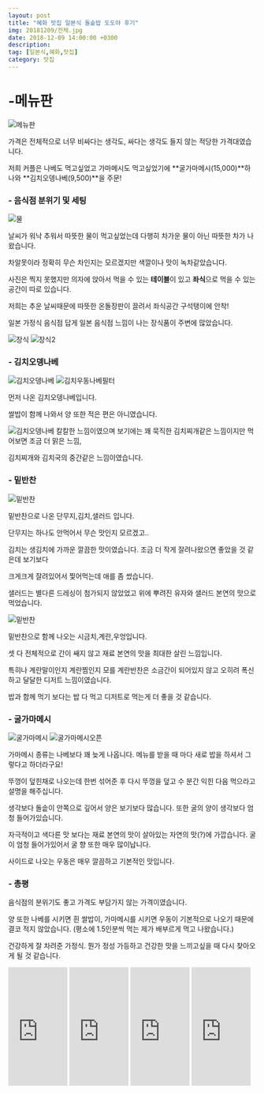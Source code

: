 ```yaml
---
layout: post
title: "혜화 맛집 일본식 돌솥밥 도도야 후기"
img: 20181209/전체.jpg
date: 2018-12-09 14:00:00 +0300
description: 
tag: [일본식,혜화,맛집]
category: 맛집
---
```


# -메뉴판

![메뉴판]({{site.url}}/assets/img/20181209/메뉴판.jpg)

가격은 전체적으로 너무 비싸다는 생각도, 싸다는 생각도 들지 않는 적당한 가격대였습니다.

저희 커플은 나베도 먹고싶었고 가마메시도 먹고싶었기에 **굴가마메시(15,000)**하나와 **김치오뎅나베(9,500)**을 주문!

### - 음식점 분위기 및 세팅

 ![물]({{site.url}}/assets/img/20181209/물.jpg)

 날씨가 워낙 추워서 따뜻한 물이 먹고싶었는데 다행히 차가운 물이 아닌 따뜻한 차가 나왔습니다.
 
 차알못이라 정확히 무슨 차인지는 모르겠지만 색깔이나 맛이 녹차같았습니다.
 
 사진은 찍지 못했지만 의자에 앉아서 먹을 수 있는 **테이블**이 있고 **좌식**으로 먹을 수 있는 공간이 따로 있습니다.
 
 저희는 추운 날씨때문에 따뜻한 온돌장판이 끌려서 좌식공간 구석탱이에 안착!
 
 일본 가정식 음식점 답게 일본 음식점 느낌이 나는 장식품이 주변에 많았습니다.
 
 ![장식]({{site.url}}/assets/img/20181209/장식.jpg)
 ![장식2]({{site.url}}/assets/img/20181209/장식2.jpg)

 
### - 김치오뎅나베

 ![김치오뎅나베]({{site.url}}/assets/img/20181209/김치나베우동.jpg)
 ![김치우동나베필터]({{site.url}}/assets/img/20181209/김치우동나베필터.jpg)

 먼저 나온 김치오뎅나베입니다.
 
 쌀밥이 함께 나와서 양 또한 적은 편은 아니였습니다.
 
 ![김치오뎅나베]({{site.url}}/assets/img/20181209/김치우동나베근접.jpg)
 칼칼한 느낌이였으며 보기에는 꽤 묵직한 김치찌개같은 느낌이지만 먹어보면 조금 더 맑은 느낌,
 
 김치찌개와 김치국의 중간같은 느낌이였습니다.
 
 
### - 밑반찬
 
 ![밑반찬]({{site.url}}/assets/img/20181209/밑반찬.jpg)
 
 밑반찬으로 나온 단무지,김치,샐러드 입니다.
 
 단무지는 하나도 안먹어서 무슨 맛인지 모르겠고..
 
 김치는 생김치에 가까운 깔끔한 맛이였습니다. 조금 더 작게 잘려나왔으면 좋았을 것 같은데 보기보다
 
 크게크게 잘려있어서 찣어먹는데 애를 좀 썼습니다.
 
 샐러드는 별다른 드레싱이 첨가되지 않았었고 위에 뿌려진 유자와 샐러드 본연의 맛으로 먹었습니다.
 
 ![밑반찬]({{site.url}}/assets/img/20181209/밑반찬3.jpg)
 
 밑반찬으로 함께 나오는 시금치,계란,우엉입니다.
 
 셋 다 전체적으로 간이 쌔지 않고 재료 본연의 맛을 최대한 살린 느낌입니다.
 
 특히나 계란말이인지 계란찜인지 모를 계란반찬은 소금간이 되어있지 않고 오히려 폭신하고 달달한 디저트 느낌이였습니다.
 
 밥과 함께 먹기 보다는 밥 다 먹고 디저트로 먹는게 더 좋을 것 같습니다.

### - 굴가마메시	

 ![굴가마메시]({{site.url}}/assets/img/20181209/굴가마메시.jpg)
 ![굴가마메시오픈]({{site.url}}/assets/img/20181209/굴가마메시오픈.jpg)

  가마메시 종류는 나베보다 꽤 늦게 나옵니다. 메뉴를 받을 때 마다 새로 밥을 하셔서 그렇다고 하더라구요!
  
  뚜껑이 덮힌채로 나오는데 한번 섞어준 후 다시 뚜껑을 덮고 수 분간 익힌 다음 먹으라고 설명을 해주십니다.
  
  생각보다 돌솥이 안쪽으로 깊어서 양은 보기보다 많습니다. 또한 굴의 양이 생각보다 엄청 들어가있습니다.
  
  자극적이고 색다른 맛 보다는 재료 본연의 맛이 살아있는 자연의 맛(?)에 가깝습니다. 굴이 엄청 들어가있어서 굴 향 또한 매우 많이납니다.
  
  사이드로 나오는 우동은 매우 깔끔하고 기본적인 맛입니다.
 
### - 총평

 음식점의 분위기도 좋고 가격도 부담가지 않는 가격이였습니다.
 
 양 또한 나베를 시키면 흰 쌀밥이, 가마메시를 시키면 우동이 기본적으로 나오기 때문에 결코 적지 않았습니다.
 (평소에 1.5인분씩 먹는 제가 배부르게 먹고 나왔습니다.)
 
 건강하게 잘 차려준 가정식. 뭔가 정성 가등하고 건강한 맛을 느끼고싶을 때 다시 찾아오게 될 것 같습니다.
 
 <iframe src="https://coupa.ng/bgd8RK" width="120" height="240" frameborder="0" scrolling="no"></iframe>
 <iframe src="https://coupa.ng/bgd803" width="120" height="240" frameborder="0" scrolling="no"></iframe>
 <iframe src="https://coupa.ng/bgd81d" width="120" height="240" frameborder="0" scrolling="no"></iframe>
 <iframe src="https://coupa.ng/bgd81x" width="120" height="240" frameborder="0" scrolling="no"></iframe>